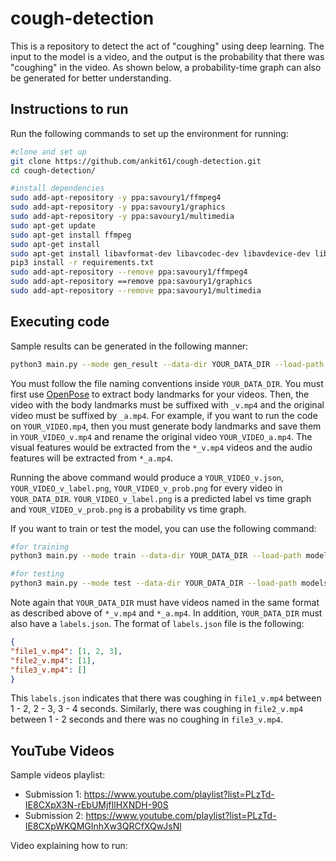 # cough-detection

This is a repository to detect the act of "coughing" using deep learning. The input to the model is a video, and the output is the probability that there was "coughing" in the video. As shown below, a probability-time graph can also be generated for better understanding.

## Instructions to run

Run the following commands to set up the environment for running:

```bash
#clone and set up
git clone https://github.com/ankit61/cough-detection.git
cd cough-detection/

#install dependencies
sudo add-apt-repository -y ppa:savoury1/ffmpeg4
sudo add-apt-repository -y ppa:savoury1/graphics
sudo add-apt-repository -y ppa:savoury1/multimedia
sudo apt-get update
sudo apt-get install ffmpeg
sudo apt-get install 
sudo apt-get install libavformat-dev libavcodec-dev libavdevice-dev libavutil-dev libavutil-dev libswscale-dev libswresample-dev
pip3 install -r requirements.txt
sudo add-apt-repository --remove ppa:savoury1/ffmpeg4
sudo add-apt-repository ==remove ppa:savoury1/graphics
sudo add-apt-repository --remove ppa:savoury1/multimedia
```

## Executing code

Sample results can be generated in the following manner:
```bash
python3 main.py --mode gen_result --data-dir YOUR_DATA_DIR --load-path models/MultiStreamDNN_checkpoint_51.pth
```

You must follow the file naming conventions inside ```YOUR_DATA_DIR```. You must first use [OpenPose](https://github.com/CMU-Perceptual-Computing-Lab/openpose) to extract body landmarks for your videos. Then, the video with the body landmarks must be suffixed with ```_v.mp4``` and the original video must be suffixed by ```_a.mp4```. For example, if you want to run the code on ```YOUR_VIDEO.mp4```, then you must generate body landmarks and save them in ```YOUR_VIDEO_v.mp4``` and rename the original video ```YOUR_VIDEO_a.mp4```. The visual features would be extracted from the ```*_v.mp4``` videos and the audio features will be extracted from ```*_a.mp4```.

Running the above command would produce a ```YOUR_VIDEO_v.json```, ```YOUR_VIDEO_v_label.png```, ```YOUR_VIDEO_v_prob.png``` for every video in ```YOUR_DATA_DIR```. ```YOUR_VIDEO_v_label.png``` is a predicted label vs time graph and ```YOUR_VIDEO_v_prob.png``` is a probability vs time graph.

If you want to train or test the model, you can use the following command:
```bash
#for training
python3 main.py --mode train --data-dir YOUR_DATA_DIR --load-path models/MultiStreamDNN_checkpoint_51.pth

#for testing
python3 main.py --mode test --data-dir YOUR_DATA_DIR --load-path models/MultiStreamDNN_checkpoint_51.pth
```

Note again that ```YOUR_DATA_DIR``` must have videos named in the same format as described above of ```*_v.mp4``` and ```*_a.mp4```. In addition, ```YOUR_DATA_DIR``` must also have a ```labels.json```. The format of ```labels.json``` file is the following:

```json
{
"file1_v.mp4": [1, 2, 3],
"file2_v.mp4": [1],
"file3_v.mp4": []
}
```

This ```labels.json``` indicates that there was coughing in ```file1_v.mp4``` between 1 - 2, 2 - 3, 3 - 4 seconds. Similarly, there was coughing in ```file2_v.mp4``` between 1 - 2 seconds and there was no coughing in ```file3_v.mp4```.


## YouTube Videos

Sample videos playlist: 
 - Submission 1: https://www.youtube.com/playlist?list=PLzTd-IE8CXpX3N-rEbUMjfIlHXNDH-90S
 - Submission 2: https://www.youtube.com/playlist?list=PLzTd-IE8CXpWKQMGInhXw3QRCfXQwJsNl

Video explaining how to run: 
